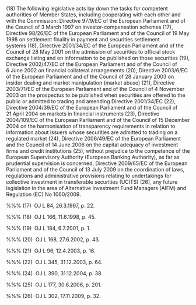 (18) The following legislative acts lay down the tasks for competent authorities of Member States, including cooperating with each other and with the Commission: Directive 97/9/EC of the European Parliament and of the Council of 3 March 1997 on investor-compensation schemes (17), Directive 98/26/EC of the European Parliament and of the Council of 19 May 1998 on settlement finality in payment and securities settlement systems (18), Directive 2001/34/EC of the European Parliament and of the Council of 28 May 2001 on the admission of securities to official stock exchange listing and on information to be published on those securities (19), Directive 2002/47/EC of the European Parliament and of the Council of 6 June 2002 on financial collateral arrangements (20), Directive 2003/6/EC of the European Parliament and of the Council of 28 January 2003 on insider dealing and market manipulation (market abuse) (21), Directive 2003/71/EC of the European Parliament and of the Council of 4 November 2003 on the prospectus to be published when securities are offered to the public or admitted to trading and amending Directive 2001/34/EC (22), Directive 2004/39/EC of the European Parliament and of the Council of 21 April 2004 on markets in financial instruments (23), Directive 2004/109/EC of the European Parliament and of the Council of 15 December 2004 on the harmonisation of transparency requirements in relation to information about issuers whose securities are admitted to trading on a regulated market (24), Directive 2006/49/EC of the European Parliament and the Council of 14 June 2006 on the capital adequacy of investment firms and credit institutions (25), without prejudice to the competence of the European Supervisory Authority (European Banking Authority), as far as prudential supervision is concerned, Directive 2009/65/EC of the European Parliament and of the Council of 13 July 2009 on the coordination of laws, regulations and administrative provisions relating to undertakings for collective investment in transferable securities (UCITS) (26), any future legislation in the area of Alternative Investment Fund Managers (AIFM) and Regulation (EC) No 1060/2009.

%%% (17)  OJ L 84, 26.3.1997, p. 22.

%%% (18)  OJ L 166, 11.6.1998, p. 45.

%%% (19)  OJ L 184, 6.7.2001, p. 1.

%%% (20)  OJ L 168, 27.6.2002, p. 43.

%%% (21)  OJ L 96, 12.4.2003, p. 16.

%%% (22)  OJ L 345, 31.12.2003, p. 64.

%%% (24)  OJ L 390, 31.12.2004, p. 38.

%%% (25)  OJ L 177, 30.6.2006, p. 201.

%%% (26)  OJ L 302, 17.11.2009, p. 32.